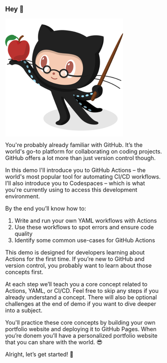 ## Hey 👋

<img src="./professortocat.png" width="75%"/>

<font size="4"> You're probably already familiar with GitHub. It’s the world's go-to platform for collaborating on coding projects. GitHub offers a lot more than just version control though.

In this demo I'll introduce you to GitHub Actions – the world's most popular tool for automating CI/CD workflows. I’ll also introduce you to Codespaces – which is what you're currently using to access this development environment.

By the end you’ll know how to:
1. Write and run your own YAML workflows with Actions
2. Use these workflows to spot errors and ensure code quality
3. Identify some common use-cases for GitHub Actions

This demo is designed for developers learning about Actions for the first time. If you’re new to GitHub and version control, you probably want to learn about those concepts first.

At each step we’ll teach you a core concept related to Actions, YAML, or CI/CD. Feel free to skip any steps if you already understand a concept. There will also be optional challenges at the end of demo if you want to dive deeper into a subject.

You'll practice these core concepts by building your own portfolio website and deploying it to GitHub Pages. When you’re donem you’ll have a personalized portfolio website that you can share with the world. 😎

Alright, let’s get started! 🚀
</font>